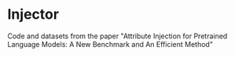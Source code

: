 # Injector
Code and datasets from the paper "Attribute Injection for Pretrained Language Models: A New Benchmark and An Efficient Method"
